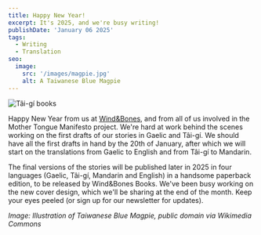 ```yaml
---
title: Happy New Year!
excerpt: It's 2025, and we're busy writing!
publishDate: 'January 06 2025'
tags:
  - Writing
  - Translation
seo:
  image:
    src: '/images/magpie.jpg'
    alt: A Taiwanese Blue Magpie
---
```


![Tâi-gí books](/images/magpie.jpg)

Happy New Year from us at [Wind&Bones](https://www.windandbones.com), and from all of us involved in the Mother Tongue Manifesto project. We're hard at work behind the scenes working on the first drafts of our stories in Gaelic and Tâi-gí. We should have all the first drafts in hand by the 20th of January, after which we will start on the translations from Gaelic to English and from Tâi-gí to Mandarin.

The final versions of the stories will be published later in 2025 in four languages (Gaelic, Tâi-gí, Mandarin and English) in a handsome paperback edition, to be released by Wind&Bones Books. We've been busy working on the new cover design, which we'll be sharing at the end of the month. Keep your eyes peeled (or sign up for our newsletter for updates).

_Image: Illustration of Taiwanese Blue Magpie, public domain via Wikimedia Commons_
